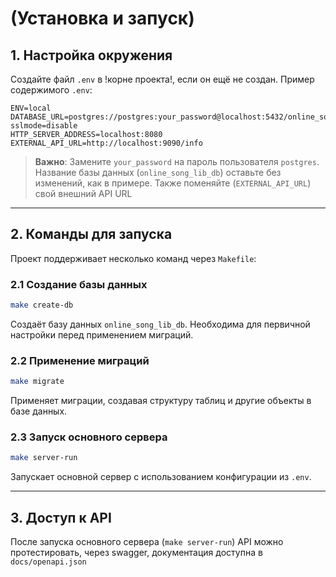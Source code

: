 # (Установка и запуск)

## 1. Настройка окружения

Создайте файл `.env` в !корне проекта!, если он ещё не создан. Пример содержимого `.env`:

```env
ENV=local
DATABASE_URL=postgres://postgres:your_password@localhost:5432/online_song_lib_db?sslmode=disable
HTTP_SERVER_ADDRESS=localhost:8080
EXTERNAL_API_URL=http://localhost:9090/info
```

> **Важно**: Замените `your_password` на пароль пользователя `postgres`. Название базы данных (`online_song_lib_db`) оставьте без изменений, как в примере. Также поменяйте (`EXTERNAL_API_URL`) свой внешний API URL

---

## 2. Команды для запуска

Проект поддерживает несколько команд через `Makefile`:

### 2.1 Создание базы данных

```bash
make create-db
```

Создаёт базу данных `online_song_lib_db`. Необходима для первичной настройки перед применением миграций.

### 2.2 Применение миграций

```bash
make migrate
```

Применяет миграции, создавая структуру таблиц и другие объекты в базе данных.

### 2.3 Запуск основного сервера

```bash
make server-run
```

Запускает основной сервер с использованием конфигурации из `.env`.

---

## 3. Доступ к API

После запуска основного сервера (`make server-run`) API можно протестировать, через swagger, документация доступна в ```docs/openapi.json``` 
